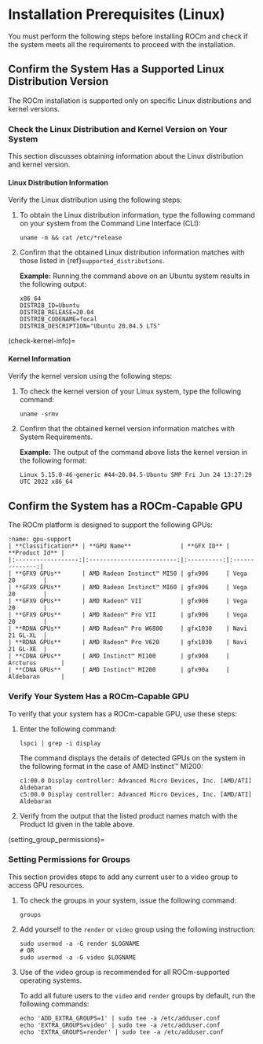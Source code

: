 # Installation Prerequisites (Linux)

You must perform the following steps before installing ROCm and check if the
system meets all the requirements to proceed with the installation.

## Confirm the System Has a Supported Linux Distribution Version

The ROCm installation is supported only on specific Linux distributions and
kernel versions.

### Check the Linux Distribution and Kernel Version on Your System

This section discusses obtaining information about the Linux distribution and
kernel version.

#### Linux Distribution Information

Verify the Linux distribution using the following steps:

1. To obtain the Linux distribution information, type the following command on
   your system from the Command Line Interface (CLI):

   ```shell
   uname -m && cat /etc/*release
   ```

2. Confirm that the obtained Linux distribution information matches with those listed in {ref}`supported_distributions`.

   **Example:** Running the command above on an Ubuntu system results in the
   following output:

   ```shell
   x86_64
   DISTRIB_ID=Ubuntu
   DISTRIB_RELEASE=20.04
   DISTRIB_CODENAME=focal
   DISTRIB_DESCRIPTION="Ubuntu 20.04.5 LTS"
   ```

(check-kernel-info)=

#### Kernel Information

Verify the kernel version using the following steps:

1. To check the kernel version of your Linux system, type the following command:

   ```shell
   uname -srmv
   ```

2. Confirm that the obtained kernel version information matches with System
   Requirements.

   **Example:** The output of the command above lists the kernel version in the
   following format:

   ```shell
   Linux 5.15.0-46-generic #44~20.04.5-Ubuntu SMP Fri Jun 24 13:27:29 UTC 2022 x86_64
   ```

## Confirm the System has a ROCm-Capable GPU

The ROCm platform is designed to support the following GPUs:

```{table} GPU Support for ROCm Programming Models
:name: gpu-support
| **Classification** | **GPU Name**              | **GFX ID** | **Product Id** |
|:------------------:|:-------------------------:|:----------:|:--------------:|
| **GFX9 GPUs**      | AMD Radeon Instinct™ MI50 | gfx906     | Vega 20        |
| **GFX9 GPUs**      | AMD Radeon Instinct™ MI60 | gfx906     | Vega 20        |
| **GFX9 GPUs**      | AMD Radeon™ VII           | gfx906     | Vega 20        |
| **GFX9 GPUs**      | AMD Radeon™ Pro VII       | gfx906     | Vega 20        |
| **RDNA GPUs**      | AMD Radeon™ Pro W6800     | gfx1030    | Navi 21 GL-XL  |
| **RDNA GPUs**      | AMD Radeon™ Pro V620      | gfx1030    | Navi 21 GL-XE  |
| **CDNA GPUs**      | AMD Instinct™ MI100       | gfx908     | Arcturus       |
| **CDNA GPUs**      | AMD Instinct™ MI200       | gfx90a     | Aldebaran      |
```

### Verify Your System Has a ROCm-Capable GPU

To verify that your system has a ROCm-capable GPU, use these steps:

1. Enter the following command:

   ```shell
   lspci | grep -i display
   ```

   The command displays the details of detected GPUs on the system in the
   following format in the case of AMD Instinct™ MI200:

   ```text
   c1:00.0 Display controller: Advanced Micro Devices, Inc. [AMD/ATI] Aldebaran
   c5:00.0 Display controller: Advanced Micro Devices, Inc. [AMD/ATI] Aldebaran
   ```

2. Verify from the output that the listed product names match with the Product
   Id given in the table above.

(setting_group_permissions)=

### Setting Permissions for Groups

This section provides steps to add any current user to a video group to access
GPU resources.

1. To check the groups in your system, issue the following command:

   ```shell
   groups
   ```

2. Add yourself to the `render` or `video` group using the following instruction:

   ```shell
   sudo usermod -a -G render $LOGNAME
   # OR
   sudo usermod -a -G video $LOGNAME
   ```

3. Use of the video group is recommended for all ROCm-supported operating
   systems.

   To add all future users to the `video` and `render` groups by default, run the following commands:

   ```shell
   echo 'ADD_EXTRA_GROUPS=1' | sudo tee -a /etc/adduser.conf
   echo 'EXTRA_GROUPS=video' | sudo tee -a /etc/adduser.conf
   echo 'EXTRA_GROUPS=render' | sudo tee -a /etc/adduser.conf
   ```
